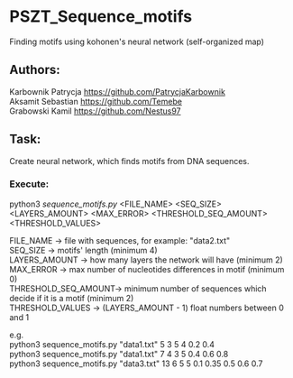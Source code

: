 # PSZT_Sequence_motifs
Finding motifs using kohonen's neural network (self-organized map)

## Authors:
Karbownik Patrycja https://github.com/PatrycjaKarbownik <br>
Aksamit Sebastian https://github.com/Temebe <br>
Grabowski Kamil https://github.com/Nestus97

## Task:
Create neural network, which finds motifs from DNA sequences.

### Execute:
python3 *sequence_motifs.py* <FILE_NAME> <SEQ_SIZE> <LAYERS_AMOUNT> <MAX_ERROR> <THRESHOLD_SEQ_AMOUNT> <THRESHOLD_VALUES>

FILE_NAME -> file with sequences, for example: "data2.txt" <br>
SEQ_SIZE            -> motifs' length (minimum 4) <br>
LAYERS_AMOUNT       -> how many layers the network will have (minimum 2) <br>
MAX_ERROR           -> max number of nucleotides differences in motif (minimum 0) <br>
THRESHOLD_SEQ_AMOUNT-> minimum number of sequences which decide if it is a motif (minimum 2) <br>
THRESHOLD_VALUES    -> (LAYERS_AMOUNT - 1) float numbers between 0 and 1 

e.g. <br>
python3 sequence_motifs.py "data1.txt" 5 3 5 4 0.2 0.4 <br>
python3 sequence_motifs.py "data1.txt" 7 4 3 5 0.4 0.6 0.8 <br>
python3 sequence_motifs.py "data3.txt" 13 6 5 5 0.1 0.35 0.5 0.6 0.7 <br>
